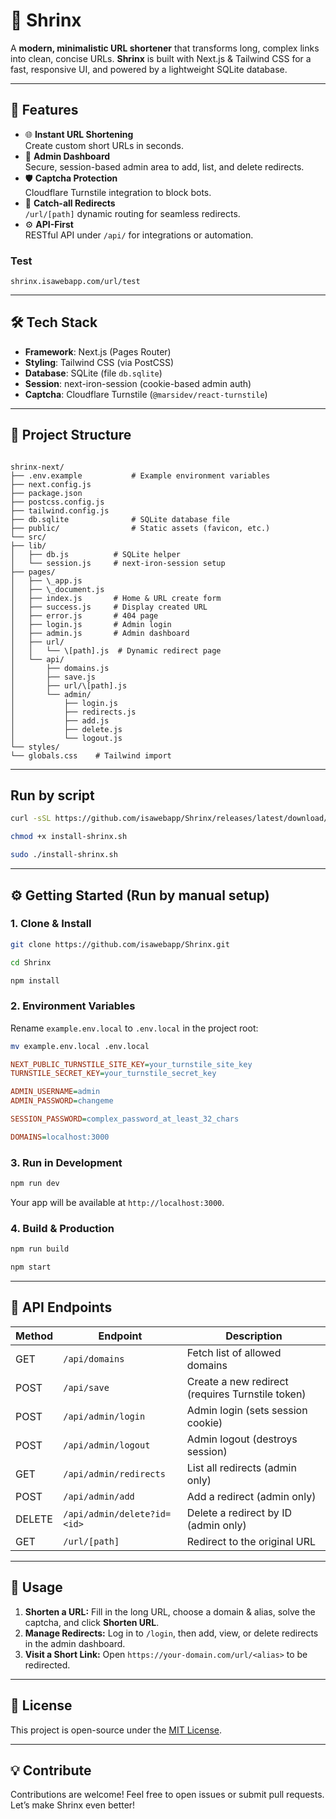# 🔗 Shrinx

A **modern, minimalistic URL shortener** that transforms long, complex links into clean, concise URLs. **Shrinx** is built with Next.js & Tailwind CSS for a fast, responsive UI, and powered by a lightweight SQLite database.

---

## 🚀 Features

- 🌐 **Instant URL Shortening**  
  Create custom short URLs in seconds.
- 🔐 **Admin Dashboard**  
  Secure, session-based admin area to add, list, and delete redirects.
- 🛡️ **Captcha Protection**  
  Cloudflare Turnstile integration to block bots.
- 🔄 **Catch-all Redirects**  
  `/url/[path]` dynamic routing for seamless redirects.
- ⚙️ **API-First**  
  RESTful API under `/api/` for integrations or automation.

### Test
```
shrinx.isawebapp.com/url/test
```

---

## 🛠️ Tech Stack

- **Framework**: Next.js (Pages Router)  
- **Styling**: Tailwind CSS (via PostCSS)  
- **Database**: SQLite (file `db.sqlite`)  
- **Session**: next-iron-session (cookie-based admin auth)  
- **Captcha**: Cloudflare Turnstile (`@marsidev/react-turnstile`)  

---

## 📂 Project Structure

```

shrinx-next/
├── .env.example           # Example environment variables
├── next.config.js
├── package.json
├── postcss.config.js
├── tailwind.config.js
├── db.sqlite              # SQLite database file
├── public/                # Static assets (favicon, etc.)
└── src/
├── lib/
│   ├── db.js          # SQLite helper
│   └── session.js     # next-iron-session setup
├── pages/
│   ├── \_app.js
│   ├── \_document.js
│   ├── index.js       # Home & URL create form
│   ├── success.js     # Display created URL
│   ├── error.js       # 404 page
│   ├── login.js       # Admin login
│   ├── admin.js       # Admin dashboard
│   ├── url/
│   │   └── \[path].js  # Dynamic redirect page
│   └── api/
│       ├── domains.js
│       ├── save.js
│       ├── url/\[path].js
│       └── admin/
│           ├── login.js
│           ├── redirects.js
│           ├── add.js
│           ├── delete.js
│           └── logout.js
└── styles/
└── globals.css    # Tailwind import

````

---
## Run by script

```bash
curl -sSL https://github.com/isawebapp/Shrinx/releases/latest/download/install-shrinx.sh -o install-shrinx.sh
```
```bash
chmod +x install-shrinx.sh
```
```bash
sudo ./install-shrinx.sh
```


---

## ⚙️ Getting Started (Run by manual setup)

### 1. Clone & Install

```bash
git clone https://github.com/isawebapp/Shrinx.git
```
```bash
cd Shrinx
```
```bash
npm install
````

### 2. Environment Variables

Rename `example.env.local` to `.env.local` in the project root:

```bash
mv example.env.local .env.local
```

```ini
NEXT_PUBLIC_TURNSTILE_SITE_KEY=your_turnstile_site_key
TURNSTILE_SECRET_KEY=your_turnstile_secret_key

ADMIN_USERNAME=admin
ADMIN_PASSWORD=changeme

SESSION_PASSWORD=complex_password_at_least_32_chars

DOMAINS=localhost:3000
```

### 3. Run in Development

```bash
npm run dev
```

Your app will be available at `http://localhost:3000`.

### 4. Build & Production

```bash
npm run build
```
```bash
npm start
```

---

## 🔗 API Endpoints

| Method | Endpoint                    | Description                                      |
| ------ | --------------------------- | ------------------------------------------------ |
| GET    | `/api/domains`              | Fetch list of allowed domains                    |
| POST   | `/api/save`                 | Create a new redirect (requires Turnstile token) |
| POST   | `/api/admin/login`          | Admin login (sets session cookie)                |
| POST   | `/api/admin/logout`         | Admin logout (destroys session)                  |
| GET    | `/api/admin/redirects`      | List all redirects (admin only)                  |
| POST   | `/api/admin/add`            | Add a redirect (admin only)                      |
| DELETE | `/api/admin/delete?id=<id>` | Delete a redirect by ID (admin only)             |
| GET    | `/url/[path]`               | Redirect to the original URL                     |

---

## 📝 Usage

1. **Shorten a URL:**
   Fill in the long URL, choose a domain & alias, solve the captcha, and click **Shorten URL**.
2. **Manage Redirects:**
   Log in to `/login`, then add, view, or delete redirects in the admin dashboard.
3. **Visit a Short Link:**
   Open `https://your-domain.com/url/<alias>` to be redirected.

---

## 📜 License

This project is open-source under the [MIT License](LICENSE).

---

## 💡 Contribute

Contributions are welcome! Feel free to open issues or submit pull requests. Let’s make Shrinx even better!
